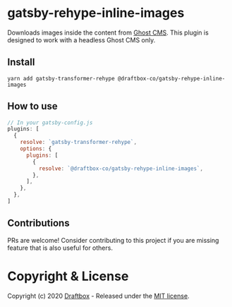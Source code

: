 # gatsby-rehype-inline-images

Downloads images inside the content from [Ghost CMS](https://ghost.org/changelog/jamstack/). This plugin is designed to work with a headless Ghost CMS only.

## Install

`yarn add gatsby-transformer-rehype @draftbox-co/gatsby-rehype-inline-images`

## How to use

```javascript
// In your gatsby-config.js
plugins: [
  {
    resolve: `gatsby-transformer-rehype`,
    options: {
      plugins: [
        {
          resolve: `@draftbox-co/gatsby-rehype-inline-images`,
        },
      ],
    },
  },
]
```

## Contributions

PRs are welcome! Consider contributing to this project if you are missing feature that is also useful for others.


# Copyright & License

Copyright (c) 2020 [Draftbox](https://draftbox.co) - Released under the [MIT license](LICENSE).
